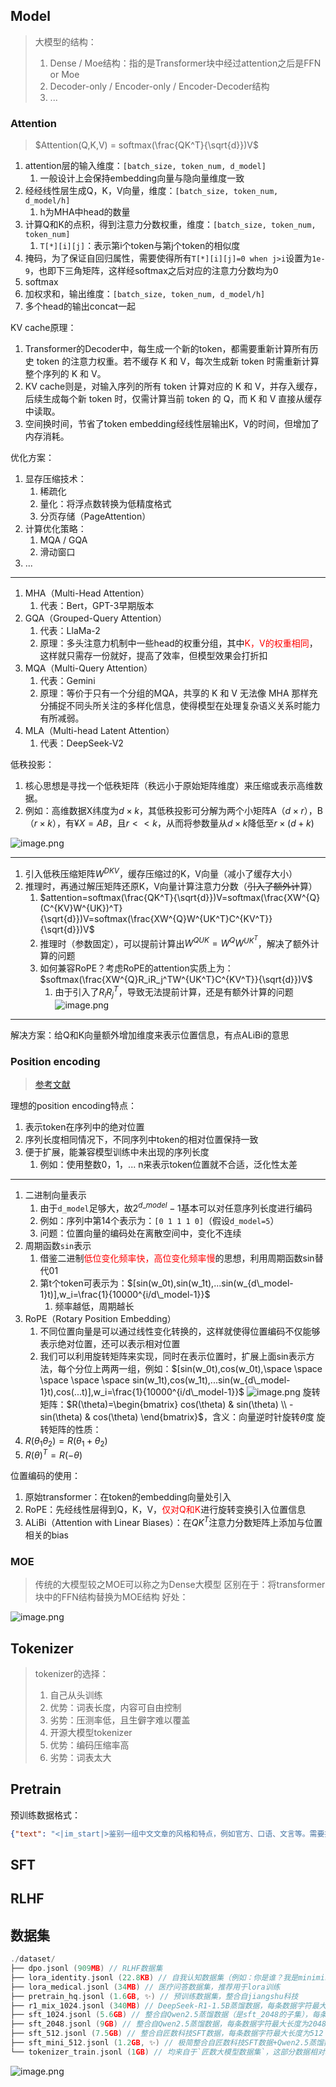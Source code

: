 ## Model
> 大模型的结构：
> 1. Dense / Moe结构：指的是Transformer块中经过attention之后是FFN or Moe
> 2. Decoder-only / Encoder-only / Encoder-Decoder结构
> 3. ...

### Attention
> $Attention(Q,K,V) = softmax(\frac{QK^T}{\sqrt{d}})V$

1. attention层的输入维度：`[batch_size, token_num, d_model]`
	1. 一般设计上会保持embedding向量与隐向量维度一致
2. 经经线性层生成Q，K，V向量，维度：`[batch_size, token_num, d_model/h]`
	1. h为MHA中head的数量
3. 计算Q和K的点积，得到注意力分数权重，维度：`[batch_size, token_num, token_num]`
	1. `T[*][i][j]`：表示第i个token与第j个token的相似度
4. 掩码，为了保证自回归属性，需要使得所有`T[*][i][j]=0 when j>i`设置为`1e-9`，也即下三角矩阵，这样经softmax之后对应的注意力分数均为0
5. softmax
6. 加权求和，输出维度：`[batch_size, token_num, d_model/h]`
7. 多个head的输出concat一起


KV cache原理：
1. Transformer的Decoder中，每生成一个新的token，都需要重新计算所有历史 token 的注意力权重。若不缓存 K 和 V，每次生成新 token 时需重新计算整个序列的 K 和 V。
2. KV cache则是，对输入序列的所有 token 计算对应的 K 和 V，并存入缓存，后续生成每个新 token 时，仅需计算当前 token 的 Q，而 K 和 V 直接从缓存中读取。
3. 空间换时间，节省了token embedding经线性层输出K，V的时间，但增加了内存消耗。

优化方案：
1. 显存压缩技术：
	1. 稀疏化
	2. 量化：将浮点数转换为低精度格式
	3. 分页存储（PageAttention）
2. 计算优化策略：
	1. MQA / GQA
	2. 滑动窗口
3. ...

---
1. MHA（Multi-Head Attention）
	1. 代表：Bert，GPT-3早期版本
2. GQA（Grouped-Query Attention）
	1. 代表：LlaMa-2
	2. 原理：多头注意力机制中一些head的权重分组，其中<font color="#ff0000">K，V的权重相同</font>，这样就只需存一份就好，提高了效率，但模型效果会打折扣
3. MQA（Multi-Query Attention）
	1. 代表：Gemini
	2. 原理：等价于只有一个分组的MQA，共享的 K 和 V 无法像 MHA 那样充分捕捉不同头所关注的多样化信息，使得模型在处理复杂语义关系时能力有所减弱。
4. MLA（Multi-head Latent Attention）
	1. 代表：DeepSeek-V2

低秩投影：
1. 核心思想是寻找一个低秩矩阵（秩远小于原始矩阵维度）来压缩或表示高维数据。
2. 例如：高维数据X纬度为$d \times k$，其低秩投影可分解为两个小矩阵A（$d\times r$），B（$r\times k$），有¥$X=AB$，且$r << k$，从而将参数量从$d\times k$降低至$r\times(d+k)$

![image.png](https://raw.githubusercontent.com/yzh-2002/img-hosting/main/cs/202505111505561.png)

---
1. 引入低秩压缩矩阵$W^{DKV}$，缓存压缩过的K，V向量（减小了缓存大小）
2. 推理时，再通过解压矩阵还原K，V向量计算注意力分数（~~引入了额外计~~算）
	1. $attention=softmax(\frac{QK^T}{\sqrt{d}})V=softmax(\frac{XW^{Q}(C^{KV}W^{UK})^T}{\sqrt{d}})V=softmax(\frac{XW^{Q}W^{UK^T}C^{KV^T}}{\sqrt{d}})V$
	2. 推理时（参数固定），可以提前计算出$W^{QUK}=W^QW^{UK^T}$，解决了额外计算的问题
	3. 如何兼容RoPE？考虑RoPE的attention实质上为：$softmax(\frac{XW^{Q}R_iR_j^TW^{UK^T}C^{KV^T}}{\sqrt{d}})V$
		1. 由于引入了$R_iR_j^T$，导致无法提前计算，还是有额外计算的问题
![image.png](https://raw.githubusercontent.com/yzh-2002/img-hosting/main/cs/202505112240696.png)

---
解决方案：给Q和K向量额外增加维度来表示位置信息，有点ALiBi的意思
### Position encoding
>[参考文献](https://zhuanlan.zhihu.com/p/454482273)

理想的position encoding特点：
1. 表示token在序列中的绝对位置
2. 序列长度相同情况下，不同序列中token的相对位置保持一致
3. 便于扩展，能兼容模型训练中未出现的序列长度
	1. 例如：使用整数0，1，... n来表示token位置就不合适，泛化性太差

---
1. 二进制向量表示
	1. 由于`d_model`足够大，故$2^{d\_model}-1$基本可以对任意序列长度进行编码
	2. 例如：序列中第14个表示为：`[0 1 1 1 0]`（假设`d_model=5`）
	3. 问题：位置向量的编码处在离散空间中，变化不连续
2. 周期函数`sin`表示
	1. 借鉴二进制<font color="#ff0000">低位变化频率快，高位变化频率慢</font>的思想，利用周期函数sin替代01
	2. 第t个token可表示为：$[sin(w_0t),sin(w_1t),...sin(w_{d\_model-1}t)],w_i=\frac{1}{10000^{i/d\_model-1}}$
		1. 频率越低，周期越长
3. RoPE（Rotary Position Embedding）
	1. 不同位置向量是可以通过线性变化转换的，这样就使得位置编码不仅能够表示绝对位置，还可以表示相对位置
	2. 我们可以利用旋转矩阵来实现，同时在表示位置时，扩展上面sin表示方法，每个分位上两两一组，例如：$[sin(w_0t),cos(w_0t),\space \space \space \space \space sin(w_1t),cos(w_1t),...sin(w_{d\_model-1}t),cos(...t)],w_i=\frac{1}{10000^{i/d\_model-1}}$
![image.png](https://raw.githubusercontent.com/yzh-2002/img-hosting/main/cs/202505112231844.png)
旋转矩阵：$R(\theta)=\begin{bmatrix} cos(\theta) & sin(\theta)  \\ -sin(\theta)  & cos(\theta)  \end{bmatrix}$，含义：向量逆时针旋转$\theta$度
旋转矩阵的性质：
1. $R(\theta_1 \theta_2)=R(\theta_1 + \theta_2)$
2. $R(\theta)^T=R(-\theta)$

位置编码的使用：
1. 原始transformer：在token的embedding向量处引入
2. RoPE：先经线性层得到Q，K，V，<font color="#ff0000">仅对Q和K</font>进行旋转变换引入位置信息
3. ALiBi（Attention with Linear Biases）：在$QK^T$注意力分数矩阵上添加与位置相关的bias

### MOE
> 传统的大模型较之MOE可以称之为Dense大模型
> 区别在于：将transformer块中的FFN结构替换为MOE结构
> 好处：


![image.png](https://raw.githubusercontent.com/yzh-2002/img-hosting/main/cs/202505112253682.png)




## Tokenizer
> tokenizer的选择：
> 1. 自己从头训练
> 	1. 优势：词表长度，内容可自由控制
> 	2. 劣势：压测率低，且生僻字难以覆盖
> 2. 开源大模型tokenizer
> 	1. 优势：编码压缩率高
> 	2. 劣势：词表太大

## Pretrain

预训练数据格式：
```json
{"text": "<|im_start|>鉴别一组中文文章的风格和特点，例如官方、口语、文言等。需要提供样例文章才能准确鉴别不同的风格和特点。<|im_end|> <|im_start|>好的，现在帮我一下今天的天气怎么样?今天的天气依据地区而异。请问你需要我帮你查询哪个地区的天气呢？<|im_end|> ... "}

```


## SFT

## RLHF



## 数据集

```cpp
./dataset/ 
├── dpo.jsonl (909MB) // RLHF数据集
├── lora_identity.jsonl (22.8KB) // 自我认知数据集（例如：你是谁？我是minimind...），推荐用于lora训练（亦可用于全参SFT，勿被名字局限）
├── lora_medical.jsonl (34MB) // 医疗问答数据集，推荐用于lora训练
├── pretrain_hq.jsonl (1.6GB, ✨) // 预训练数据集，整合自jiangshu科技
├── r1_mix_1024.jsonl (340MB) // DeepSeek-R1-1.5B蒸馏数据，每条数据字符最大长度为1024（因此训练时设置max_seq_len=1024）
├── sft_1024.jsonl (5.6GB) // 整合自Qwen2.5蒸馏数据（是sft_2048的子集），每条数据字符最大长度为1024
├── sft_2048.jsonl (9GB) // 整合自Qwen2.5蒸馏数据，每条数据字符最大长度为2048
├── sft_512.jsonl (7.5GB) // 整合自匠数科技SFT数据，每条数据字符最大长度为512
├── sft_mini_512.jsonl (1.2GB, ✨) // 极简整合自匠数科技SFT数据+Qwen2.5蒸馏数据（用于快速训练Zero模型），每条数据字符最大长度为512
└── tokenizer_train.jsonl (1GB) // 均来自于`匠数大模型数据集`，这部分数据相对次要，（不推荐自己重复训练tokenizer，理由如上）如需自己训练tokenizer可以自由选择数据集。
```
![image.png](https://raw.githubusercontent.com/yzh-2002/img-hosting/main/cs/202505011352035.png)





